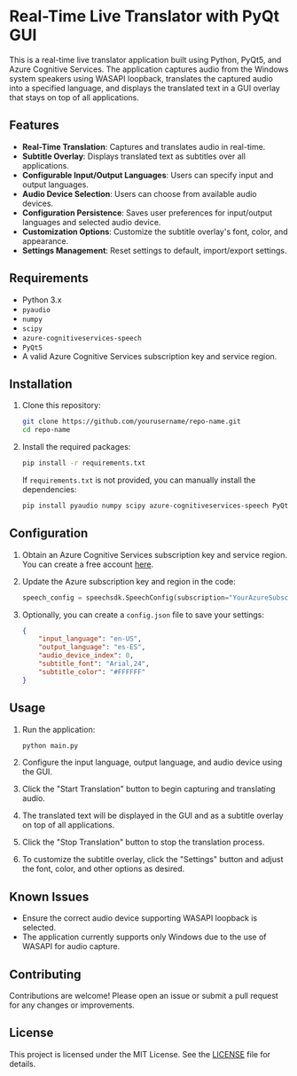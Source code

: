 # Real-Time Live Translator with PyQt GUI

This is a real-time live translator application built using Python, PyQt5, and Azure Cognitive Services. The application captures audio from the Windows system speakers using WASAPI loopback, translates the captured audio into a specified language, and displays the translated text in a GUI overlay that stays on top of all applications.

## Features

- **Real-Time Translation**: Captures and translates audio in real-time.
- **Subtitle Overlay**: Displays translated text as subtitles over all applications.
- **Configurable Input/Output Languages**: Users can specify input and output languages.
- **Audio Device Selection**: Users can choose from available audio devices.
- **Configuration Persistence**: Saves user preferences for input/output languages and selected audio device.
- **Customization Options**: Customize the subtitle overlay's font, color, and appearance.
- **Settings Management**: Reset settings to default, import/export settings.

## Requirements

- Python 3.x
- `pyaudio`
- `numpy`
- `scipy`
- `azure-cognitiveservices-speech`
- `PyQt5`
- A valid Azure Cognitive Services subscription key and service region.

## Installation

1. Clone this repository:

    ```sh
    git clone https://github.com/yourusername/repo-name.git
    cd repo-name
    ```

2. Install the required packages:

    ```sh
    pip install -r requirements.txt
    ```

    If `requirements.txt` is not provided, you can manually install the dependencies:

    ```sh
    pip install pyaudio numpy scipy azure-cognitiveservices-speech PyQt5
    ```

## Configuration

1. Obtain an Azure Cognitive Services subscription key and service region. You can create a free account [here](https://azure.microsoft.com/en-us/services/cognitive-services/speech-to-text/).

2. Update the Azure subscription key and region in the code:

    ```python
    speech_config = speechsdk.SpeechConfig(subscription="YourAzureSubscriptionKey", region="YourServiceRegion")
    ```

3. Optionally, you can create a `config.json` file to save your settings:

    ```json
    {
        "input_language": "en-US",
        "output_language": "es-ES",
        "audio_device_index": 0,
        "subtitle_font": "Arial,24",
        "subtitle_color": "#FFFFFF"
    }
    ```

## Usage

1. Run the application:

    ```sh
    python main.py
    ```

2. Configure the input language, output language, and audio device using the GUI.

3. Click the "Start Translation" button to begin capturing and translating audio.

4. The translated text will be displayed in the GUI and as a subtitle overlay on top of all applications.

5. Click the "Stop Translation" button to stop the translation process.

6. To customize the subtitle overlay, click the "Settings" button and adjust the font, color, and other options as desired.

## Known Issues

- Ensure the correct audio device supporting WASAPI loopback is selected.
- The application currently supports only Windows due to the use of WASAPI for audio capture.

## Contributing

Contributions are welcome! Please open an issue or submit a pull request for any changes or improvements.

## License

This project is licensed under the MIT License. See the [LICENSE](LICENSE) file for details.
